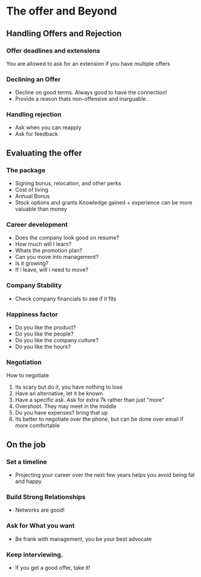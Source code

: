 # The offer and Beyond
## Handling Offers and Rejection
### Offer deadlines and extensions
You are allowed to ask for an extension if you have multiple offers

### Declining an Offer
- Decline on good terms. Always good to have the connection!
- Provide a reason thats non-offensive and inarguable. 

### Handling rejection
- Ask when you can reapply
- Ask for feedback

## Evaluating the offer
### The package
- Signing bonus, relocation, and other perks
- Cost of living
- Annual Bonus
- Stock options and grants
Knowledge gained + experience can be more valuable than money

### Career development
- Does the company look good on resume?
- How much will I learn?
- Whats the promotion plan?
- Can you move into management?
- Is it growing?
- If i leave, will i need to move?

### Company Stability
- Check company financials to see if it fits

### Happiness factor
- Do you like the product?
- Do you like the people?
- Do you like the company culture? 
- Do you like the hours?

### Negotiation
How to negotiate
1. Its scary but do it, you have nothing to lose
2. Have an alternative, let it be known
3. Have a specific ask. Ask for extra 7k rather than just "more"
4. Overshoot. They may meet in the middle
5. Do you have expenses? bring that up
6. Its better to negotiate over the phone, but can be done over email if more comfortable

## On the job
### Set a timeline
- Projecting your career over the next few years helps you avoid being fat and happy

### Build Strong Relationships
- Networks are good!

### Ask for What you want
- Be frank with management, you be your best advocate

### Keep interviewing. 
- If you get a good offer, take it!